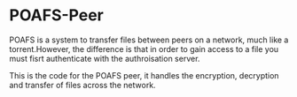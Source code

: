 # POAFS-Peer

POAFS is a system to transfer files between peers on a network, much like a torrent.However, the difference is that in order to gain access to a file you must fisrt authenticate with the authroisation server.

This is the code for the POAFS peer, it handles the encryption, decryption and transfer of files across the network.
